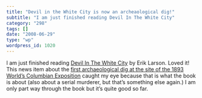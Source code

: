 ```yaml
---
title: "Devil in the White City is now an archeaological dig!"
subtitle: "I am just finished reading Devil In The White City"
category: "298"
tags: []
date: "2008-06-29"
type: "wp"
wordpress_id: 1020
---
```

I am just finished reading [Devil In The White City](http://www.amazon.com/Devil-White-City-Madness-Changed/dp/0375725601) by Erik Larson. Loved it!
This news item about the [first archaeological dig at the site of the 1893 World’s Columbian Exposition](http://www.physorg.com/news130431733.html) caught my eye because that is what the book is about (also about a serial murderer, but that’s something else again.) I am only part way through the book but it’s quite good so far.